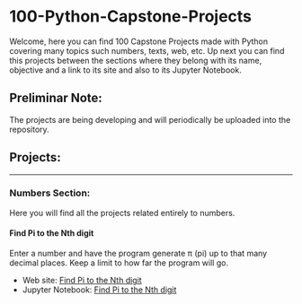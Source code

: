 # 100-Python-Capstone-Projects
Welcome, here you can find 100 Capstone Projects made with Python covering many topics such numbers, texts, web, etc. Up next you can find this projects between the sections where they belong with its name, objective and a link to its site and also to its Jupyter Notebook.

## Preliminar Note: 
The projects are being developing and will periodically be uploaded into the repository.

## Projects:
<hr>

### Numbers Section:
Here you will find all the projects related entirely to numbers.

#### Find Pi to the Nth digit
Enter a number and have the program generate π (pi) up to that many decimal places. Keep a limit to how far the program will go.

- Web site: [Find Pi to the Nth digit](https://thesteppenwolf.github.io/100-Python-Capstone-Projects/Numbers/Find%20PI%20to%20the%20Nth%20Digit/Find%20PI%20to%20the%20Nth%20Digit.html)
- Jupyter Notebook: [Find Pi to the Nth digit](https://github.com/TheSteppenwolf/100-Python-Capstone-Projects/blob/master/Numbers/Find%20PI%20to%20the%20Nth%20Digit/Find%20PI%20to%20the%20Nth%20Digit.ipynb)
